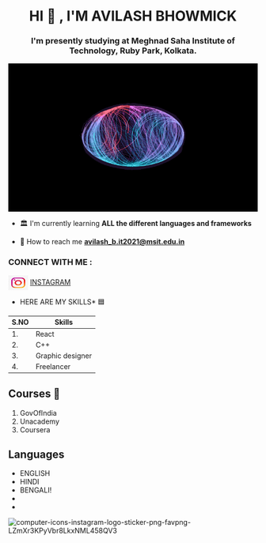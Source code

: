 <h1 align="center"> HI 🤙 , I'M AVILASH BHOWMICK</h1>

<h3 align="center"> I'm presently studying at Meghnad Saha Institute of Technology, Ruby Park, Kolkata.</h3>

<img align="center" alt="GIF" src="https://github.com/AvilashBhowmick12/last-task-3/blob/main/animated-gifs01.gif.crdownload" width="700" height="300" />

- 🏛️ I'm currently learning **ALL the different languages and frameworks**

- 📧 How to reach me **avilash_b.it2021@msit.edu.in**

<h3 align="left">CONNECT WITH ME :</h3>

<img align="center" alt="SVG" src="https://github.com/AvilashBhowmick12/last-task-3/blob/main/computer-icons-instagram-logo-sticker-png-favpng-LZmXr3KPyVbr8LkxNML458QV3.jpg" width="40" height="30" />  [INSTAGRAM](www.instagram.com/desole_triste_prince)


* HERE ARE MY SKILLS*  🟦
 
| S.NO | Skills| 
|---| ---|
|1.| React|
|2.| C++|
|3.| Graphic designer|
|4.| Freelancer|

## Courses  🔴
1. GovOfIndia
2. Unacademy
3. Coursera

## Languages
- ENGLISH
- HINDI
- BENGALI!
- 
- 
![computer-icons-instagram-logo-sticker-png-favpng-LZmXr3KPyVbr8LkxNML458QV3](https://user-images.githubusercontent.com/91630253/135709106-76c4baae-f829-4b78-be3c-b9b673ddee83.jpg)
